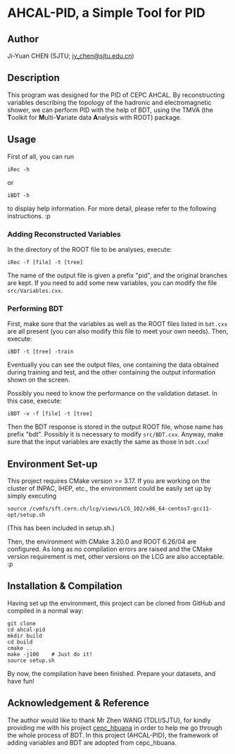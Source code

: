 # AHCAL-PID, a Simple Tool for PID

## Author
Ji-Yuan CHEN (SJTU; <jy_chen@sjtu.edu.cn>)

## Description
This program was designed for the PID of CEPC AHCAL.  By reconstructing variables describing the topology of the hadronic and electromagnetic shower, we can perform PID with the help of BDT, using the TMVA (the **T**oolkit for **M**ulti-**V**ariate data **A**nalysis with ROOT) package.

## Usage
First of all, you can run
```shell
iRec -h
```
or
```shell
iBDT -h
```
to display help information.  For more detail, please refer to the following instructions. :p

### Adding Reconstructed Variables
In the directory of the ROOT file to be analyses, execute:
```shell
iRec -f [file] -t [tree]
```
The name of the output file is given a prefix "pid", and the original branches are kept.  If you need to add some new variables, you can modify the file `src/Variables.cxx`.

### Performing BDT
First, make sure that the variables as well as the ROOT files listed in `bdt.cxx` are all present (you can also modify this file to meet your own needs).  Then, execute:
```shell
iBDT -t [tree] -train
```
Eventually you can see the output files, one containing the data obtained during training and test, and the other containing the output information shown on the screen.

Possibly you need to know the performance on the validation dataset.  In this case, execute:
```shell
iBDT -v -f [file] -t [tree]
```
Then the BDT response is stored in the output ROOT file, whose name has prefix "bdt".  Possibly it is necessary to modify `src/BDT.cxx`.  Anyway, make sure that the input variables are exactly the same as those in `bdt.cxx`!

## Environment Set-up
This project requires CMake version >= 3.17.  If you are working on the cluster of INPAC, IHEP, etc., the environment could be easily set up by simply executing
```shell
source /cvmfs/sft.cern.ch/lcg/views/LCG_102/x86_64-centos7-gcc11-opt/setup.sh
```
(This has been included in setup.sh.)

Then, the environment with CMake 3.20.0 and ROOT 6.26/04 are configured.  As long as no compilation errors are raised and the CMake version requirement is met, other versions on the LCG are also acceptable. :p

## Installation & Compilation
Having set up the environment, this project can be cloned from GitHub and compiled in a normal way:
```shell
git clone
cd ahcal-pid
mkdir build
cd build
cmake ..
make -j100    # Just do it!
source setup.sh
```

By now, the compilation have been finished.  Prepare your datasets, and have fun!

## Acknowledgement & Reference
The author would like to thank Mr Zhen WANG (TDLI/SJTU), for kindly providing me with his project [cepc\_hbuana](https://github.com/wangz1996/cepc_hbuana) in order to help me go through the whole process of BDT.  In this project (AHCAL-PID), the framework of adding variables and BDT are adopted from cepc\_hbuana.
